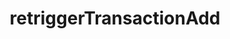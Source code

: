 ---
title: retriggerTransactionAdd
excerpt: ''
api:
  file: organization-2.json
  operationId: retriggertransactionadd
deprecated: false
hidden: false
metadata:
  title: ''
  description: ''
  robots: index
next:
  description: ''
---